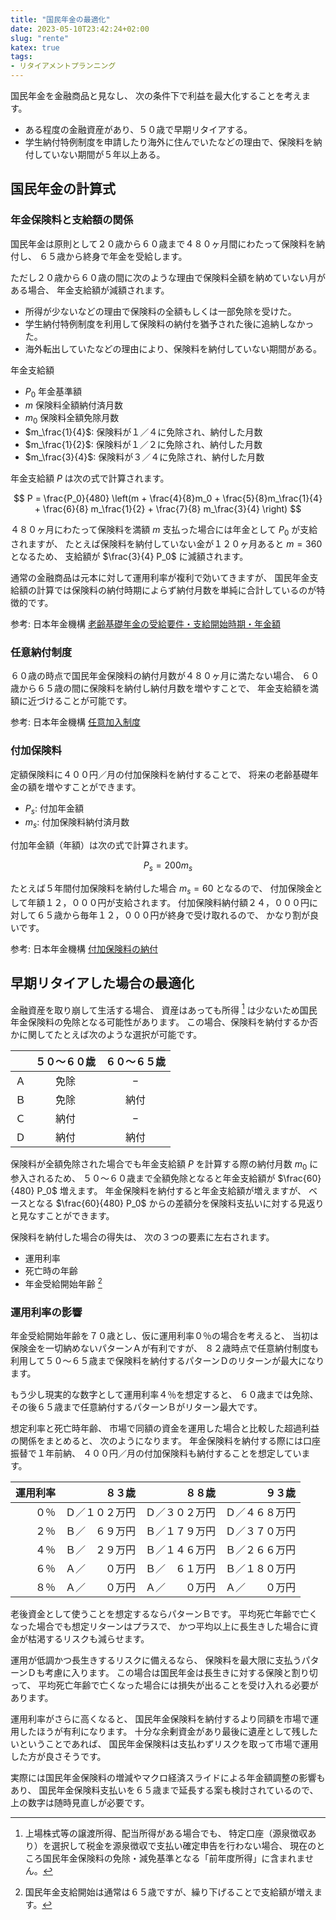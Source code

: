 ```yaml
---
title: "国民年金の最適化"
date: 2023-05-10T23:42:24+02:00
slug: "rente"
katex: true
tags:
- リタイアメントプランニング
---
```

国民年金を金融商品と見なし、
次の条件下で利益を最大化することを考えます。

- ある程度の金融資産があり、５０歳で早期リタイアする。
- 学生納付特例制度を申請したり海外に住んでいたなどの理由で、保険料を納付していない期間が５年以上ある。

## 国民年金の計算式

### 年金保険料と支給額の関係

国民年金は原則として２０歳から６０歳まで４８０ヶ月間にわたって保険料を納付し、
６５歳から終身で年金を受給します。

ただし２０歳から６０歳の間に次のような理由で保険料全額を納めていない月がある場合、
年金支給額が減額されます。

- 所得が少ないなどの理由で保険料の全額もしくは一部免除を受けた。
- 学生納付特例制度を利用して保険料の納付を猶予された後に追納しなかった。
- 海外転出していたなどの理由により、保険料を納付していない期間がある。


年金支給額
- $P_0$ 年金基準額
- $m$ 保険料全額納付済月数
- $m_{0}$ 保険料全額免除月数
- $m_\frac{1}{4}$: 保険料が１／４に免除され、納付した月数
- $m_\frac{1}{2}$: 保険料が１／２に免除され、納付した月数
- $m_\frac{3}{4}$: 保険料が３／４に免除され、納付した月数


年金支給額 $P$ は次の式で計算されます。

$$ P = \frac{P_0}{480} \left(m + \frac{4}{8}m_0 + \frac{5}{8}m_\frac{1}{4} + \frac{6}{8} m_\frac{1}{2} + \frac{7}{8} m_\frac{3}{4} \right) $$


４８０ヶ月にわたって保険料を満額 $m$ 支払った場合には年金として $P_0$ が支給されますが、
たとえば保険料を納付していない金が１２０ヶ月あると $m=360$ となるため、
支給額が $\frac{3}{4} P_0$ に減額されます。

通常の金融商品は元本に対して運用利率が複利で効いてきますが、
国民年金支給額の計算では保険料の納付時期によらず納付月数を単純に合計しているのが特徴的です。

参考: 日本年金機構 [老齢基礎年金の受給要件・支給開始時期・年金額](https://www.nenkin.go.jp/service/jukyu/roureinenkin/jukyu-yoken/20150401-02.html#cms03)

### 任意納付制度

６０歳の時点で国民年金保険料の納付月数が４８０ヶ月に満たない場合、
６０歳から６５歳の間に保険料を納付し納付月数を増やすことで、
年金支給額を満額に近づけることが可能です。

参考: 日本年金機構 [任意加入制度](https://www.nenkin.go.jp/service/kokunen/kanyu/20140627-03.html)

### 付加保険料

定額保険料に４００円／月の付加保険料を納付することで、
将来の老齢基礎年金の額を増やすことができます。

- $P_s$: 付加年金額
- $m_s$: 付加保険料納付済月数

付加年金額（年額）は次の式で計算されます。

$$ P_s = 200 m_s $$

たとえば５年間付加保険料を納付した場合 $m_s = 60$ となるので、
付加保険金として年額１２，０００円が支給されます。
付加保険料納付額２４，０００円に対して６５歳から毎年１２，０００円が終身で受け取れるので、
かなり割が良いです。

参考: 日本年金機構 [付加保険料の納付](https://www.nenkin.go.jp/service/kokunen/hokenryo/fukanofu.html#cms02)

## 早期リタイアした場合の最適化

金融資産を取り崩して生活する場合、
資産はあっても所得 [^1] は少ないため国民年金保険料の免除となる可能性があります。
この場合、保険料を納付するか否かに関してたとえば次のような選択が可能です。

[^1]: 上場株式等の譲渡所得、配当所得がある場合でも、
特定口座（源泉徴収あり）を選択して税金を源泉徴収で支払い確定申告を行わない場合、
現在のところ国民年金保険料の免除・減免基準となる「前年度所得」に含まれません。

|  | ５０〜６０歳 | ６０〜６５歳 |
| :-: | :-: | :-: |
| Ａ | 免除 | − |
| Ｂ | 免除 | 納付 |
| Ｃ | 納付 | − |
| Ｄ | 納付 | 納付 |

保険料が全額免除された場合でも年金支給額 $P$ を計算する際の納付月数 $m_0$ に参入されるため、
５０〜６０歳まで全額免除となると年金支給額が $\frac{60}{480} P_0$ 増えます。
年金保険料を納付すると年金支給額が増えますが、
ベースとなる $\frac{60}{480} P_0$ からの差額分を保険料支払いに対する見返りと見なすことができます。

保険料を納付した場合の得失は、
次の３つの要素に左右されます。

- 運用利率
- 死亡時の年齢
- 年金受給開始年齢 [^2]

[^2]: 国民年金支給開始は通常は６５歳ですが、繰り下げることで支給額が増えます。

### 運用利率の影響

年金受給開始年齢を７０歳とし、仮に運用利率０％の場合を考えると、
当初は保険金を一切納めないパターンＡが有利ですが、
８２歳時点で任意納付制度も利用して５０〜６５歳まで保険料を納付するパターンＤのリターンが最大になります。

もう少し現実的な数字として運用利率４％を想定すると、
６０歳までは免除、その後６５歳まで任意納付するパターンＢがリターン最大です。

想定利率と死亡時年齢、
市場で同額の資金を運用した場合と比較した超過利益の関係をまとめると、
次のようになります。
年金保険料を納付する際には口座振替で１年前納、
４００円／月の付加保険料も納付することを想定しています。

| 運用利率 | ８３歳 | ８８歳 | ９３歳 |
| -: | -: | -: | -: |
| ０％ | Ｄ／１０２万円 | Ｄ／３０２万円 | Ｄ／４６８万円 |
| ２％ | Ｂ／　６９万円 | Ｂ／１７９万円 | Ｄ／３７０万円 |
| ４％ | Ｂ／　２９万円 | Ｂ／１４６万円 | Ｂ／２６６万円 |
| ６％ | Ａ／　　０万円 | Ｂ／　６１万円 | Ｂ／１８０万円 |
| ８％ | Ａ／　　０万円 | Ａ／　　０万円 | Ａ／　　０万円 |

老後資金として使うことを想定するならパターンＢです。
平均死亡年齢で亡くなった場合でも想定リターンはプラスで、
かつ平均以上に長生きした場合に資金が枯渇するリスクも減らせます。

運用が低調かつ長生きするリスクに備えるなら、
保険料を最大限に支払うパターンＤも考慮に入ります。
この場合は国民年金は長生きに対する保険と割り切って、
平均死亡年齢で亡くなった場合には損失が出ることを受け入れる必要があります。

運用利率がさらに高くなると、
国民年金保険料を納付するより同額を市場で運用したほうが有利になります。
十分な余剰資金があり最後に遺産として残したいということであれば、
国民年金保険料は支払わずリスクを取って市場で運用した方が良さそうです。

実際には国民年金保険料の増減やマクロ経済スライドによる年金額調整の影響もあり、
国民年金保険料支払いを６５歳まで延長する案も検討されているので、
上の数字は随時見直しが必要です。
